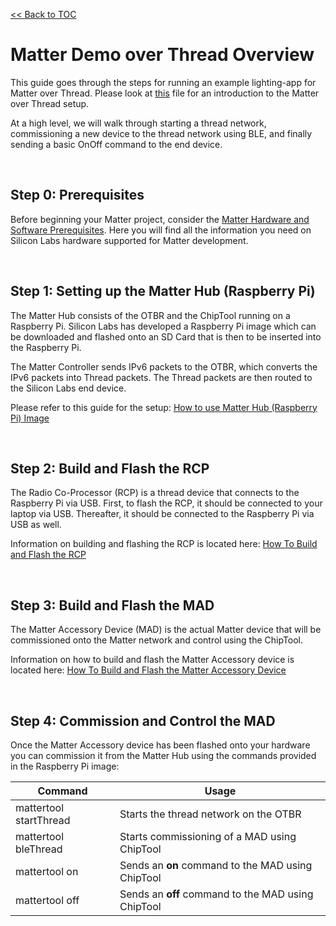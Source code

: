 [<< Back to TOC](../README.md)

# Matter Demo over Thread Overview

This guide goes through the steps for running an example lighting-app for Matter
over Thread. Please look at [this](THREAD.md) file for an introduction to the
Matter over Thread setup.

At a high level, we will walk through starting a thread network, commissioning a
new device to the thread network using BLE, and finally sending a basic OnOff
command to the end device.

<br>

## Step 0: Prerequisites

Before beginning your Matter project, consider the
[Matter Hardware and Software Prerequisites](./THREAD_PREREQS.md). Here you will find all the information you need on Silicon Labs hardware supported for Matter development.

<br>

## Step 1: Setting up the Matter Hub (Raspberry Pi)

The Matter Hub consists of the OTBR and the ChipTool running on a Raspberry Pi.
Silicon Labs has developed a Raspberry Pi image which can be downloaded and
flashed onto an SD Card that is then to be inserted into the Raspberry Pi.

The Matter Controller sends IPv6 packets to the OTBR, which converts the IPv6
packets into Thread packets. The Thread packets are then routed to the Silicon
Labs end device.

Please refer to this guide for the setup:
[How to use Matter Hub \(Raspberry Pi\) Image](./RASPI_IMG.md)

<br>

## Step 2: Build and Flash the RCP

The Radio Co-Processor (RCP) is a thread device that connects to the Raspberry
Pi via USB. First, to flash the RCP, it should be connected to your laptop via
USB. Thereafter, it should be connected to the Raspberry Pi via USB as well.

Information on building and flashing the RCP is located here:
[How To Build and Flash the RCP](RCP.md)

<br>

## Step 3: Build and Flash the MAD

The Matter Accessory Device (MAD) is the actual Matter device that will be
commissioned onto the Matter network and control using the ChipTool.

Information on how to build and flash the Matter Accessory device is located
here: [How To Build and Flash the Matter Accessory Device](./MATTER_DEVICE.md)

<br>

## Step 4: Commission and Control the MAD

Once the Matter Accessory device has been flashed onto your hardware you can
commission it from the Matter Hub using the commands provided in the Raspberry
Pi image:

| Command                | Usage                                              |
| ---------------------- | -------------------------------------------------- |
| mattertool startThread | Starts the thread network on the OTBR              |
| mattertool bleThread   | Starts commissioning of a MAD using ChipTool       |
| mattertool on          | Sends an **on** command to the MAD using ChipTool  |
| mattertool off         | Sends an **off** command to the MAD using ChipTool |

<br>
